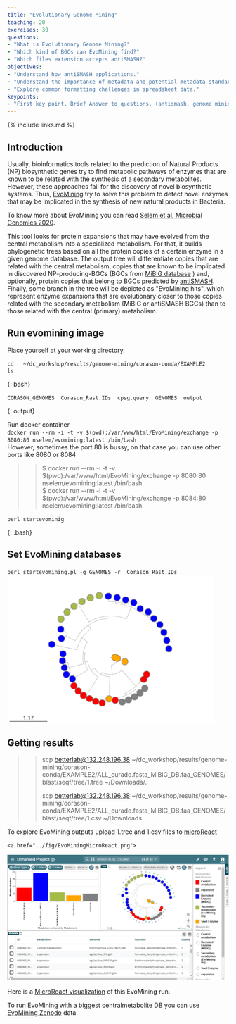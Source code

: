 ```yaml
---
title: "Evolutionary Genome Mining"
teaching: 20
exercises: 30
questions:
- "What is Evolutionary Genome Mining?"
- "Which kind of BGCs can EvoMining find?"
- "Which files extension accepts antiSMASH?"
objectives:
- "Understand how antiSMASH applications."
- "Understand the importance of metadata and potential metadata standards."
- "Explore common formatting challenges in spreadsheet data."
keypoints:
- "First key point. Brief Answer to questions. (antismash, genome mining, secondary metabolism, bacteria, bioactive coumpounds)"
---
```

{% include links.md %}

## Introduction

 Usually, bioinformatics tools related to the prediction of Natural Products (NP) biosynthetic genes try to find metabolic pathways of enzymes that are known to be related with the synthesis of a secondary metabolites. However, these approaches fail for the discovery of novel biosynthetic systems. Thus, [EvoMining](https://www.microbiologyresearch.org/content/journal/mgen/10.1099/mgen.0.000260) try to solve this problem to detect novel enzymes that may be implicated in the synthesis of new natural products in Bacteria.
 
 To know more about EvoMining you can read [Selem et al, Microbial Genomics 2020](https://www.microbiologyresearch.org/content/journal/mgen/10.1099/mgen.0.000260).   
 
This tool looks for protein expansions that may have evolved from the central metabolism into a specialized metabolism. For that, it builds phylogenetic trees based on all the protein copies of a certain enzyme in a given genome database. The output tree will differentiate copies that are related with the central metabolism, copies that are known to be implicated in discovered NP-producing-BGCs (BGCs from [MiBIG database](https://mibig.secondarymetabolites.org/) ) and, optionally, protein copies that belong to BGCs predicted by [antiSMASH](https://antismash-db.secondarymetabolites.org/). Finally, some branch in the tree will be depicted as "EvoMining hits", which represent enzyme expansions that are evolutionary closer to those copies related with the secondary metabolism (MiBIG or antiSMASH BGCs) than to those related with the central (primary) metabolism.

## Run evomining image

Place yourself at your working directory.
~~~
cd   ~/dc_workshop/results/genome-mining/corason-conda/EXAMPLE2  
ls
~~~
{: bash}

~~~ 
CORASON_GENOMES  Corason_Rast.IDs  cpsg.query  GENOMES  output 
~~~
{: output}  

 Run docker container  
`docker run --rm -i -t -v $(pwd):/var/www/html/EvoMining/exchange -p 8080:80 nselem/evomining:latest /bin/bash   `    
 However, sometimes the port 80 is bussy, on that case you can use other ports like 8080 or 8084:    
>> $ docker run --rm -i -t -v $(pwd):/var/www/html/EvoMining/exchange -p 8080:80 nselem/evomining:latest /bin/bash  
>> $ docker run --rm -i -t -v $(pwd):/var/www/html/EvoMining/exchange -p 8084:80 nselem/evomining:latest /bin/bash  

~~~
perl startevominig
~~~
{: .bash}

## Set EvoMining databases
`perl startevomining.pl -g GENOMES -r  Corason_Rast.IDs`
<a href="../fig/tree.png">
  <img src="../fig/tree.png" alt="Aquí va el texto que describe a la imagen." />
</a>

## Getting results
>> scp betterlab@132.248.196.38:~/dc_workshop/results/genome-mining/corason-conda/EXAMPLE2/ALL_curado.fasta_MiBIG_DB.faa_GENOMES/blast/seqf/tree/1.tree ~/Downloads/.
>>
>> scp betterlab@132.248.196.38:~/dc_workshop/results/genome-mining/corason-conda/EXAMPLE2/ALL_curado.fasta_MiBIG_DB.faa_GENOMES/blast/seqf/tree/1.csv ~/Downloads  

To explore EvoMining outputs upload 1.tree and 1.csv files to [microReact](https://microreact.org/)  

    <a href="../fig/EvoMiningMicroReact.png">
  <img src="../fig/EvoMiningMicroReact.png" alt="Aquí va el texto que describe a la imagen." />
</a>

Here is a [MicroReact visualization](https://microreact.org/project/e8b7wWZkovtavPFFpBXRPp-evomining-streptococcus-example) of this EvoMining run.  


To run EvoMining with a biggest centralmetabolite DB you can use [EvoMining Zenodo](https://zenodo.org/record/1219709#.YqEsFqjMLrc) data.

